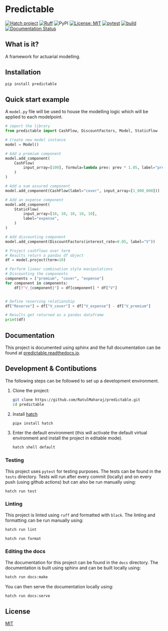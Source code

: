 # Predictable

[![Hatch project](https://img.shields.io/badge/%F0%9F%A5%9A-Hatch-4051b5.svg)](https://github.com/pypa/hatch)
[![Ruff](https://img.shields.io/endpoint?url=https://raw.githubusercontent.com/charliermarsh/ruff/main/assets/badge/v1.json)](https://github.com/charliermarsh/ruff)
![PyPI](https://img.shields.io/pypi/v/predictable)
[![License: MIT](https://img.shields.io/badge/License-MIT-green.svg)](https://opensource.org/licenses/MIT)
[![pytest](https://github.com/RatulMaharaj/predictable/actions/workflows/pytest.yaml/badge.svg?branch=main)](https://github.com/RatulMaharaj/predictable/actions/workflows/pytest.yaml)
[![build](https://github.com/RatulMaharaj/predictable/actions/workflows/build.yaml/badge.svg?branch=main)](https://github.com/RatulMaharaj/predictable/actions/workflows/build.yaml)
[![Documentation Status](https://readthedocs.org/projects/predictable/badge/?version=latest)](https://predictable.readthedocs.io/en/latest/?badge=latest)

## What is it?

A framework for actuarial modelling.

## Installation

```sh
pip install predictable
```

## Quick start example

A `model.py` file will be used to house the modelling logic which will be applied to each modelpoint.

```python
# import the library
from predictable import CashFlow, DiscountFactors, Model, StaticFlow

# Create new model instance
model = Model()

# Add a premium component
model.add_component(
    CashFlow(
        input_array=[100], formula=lambda prev: prev * 1.05, label="premium"
    )
)

# Add a sum assured component
model.add_component(CashFlow(label="cover", input_array=[1_000_000]))

# Add an expense component
model.add_component(
    StaticFlow(
        input_array=[10, 10, 10, 10, 10],
        label="expense",
    )
)

# Add discounting component
model.add_component(DiscountFactors(interest_rate=0.05, label="V"))

# Project cashflows over term
# Results return a pandas df object
df = model.project(term=10)

# Perform linear combination style manipulations
# Discounting the components
components = ["premium", "cover", "expense"]
for component in components:
    df[f"V_{component}"] = df[component] * df["V"]


# Define reserving relationship
df["Reserve"] = df["V_cover"] + df["V_expense"] - df["V_premium"]

# Results get returned as a pandas dataframe
print(df)
```

## Documentation

This project is documented using sphinx and the full documentation can be found at [predictable.readthedocs.io](https://predictable.readthedocs.io/en/latest/).

## Development & Contibutions

The following steps can be followed to set up a development environment.

1. Clone the project:

    ```sh
    git clone https://github.com/RatulMaharaj/predictable.git
    cd predictable
    ```

2. Install [hatch](https://hatch.pypa.io/latest/)

    ```sh
    pipx install hatch
    ```

3. Enter the default environment (this will activate the default virtual environment and install the project in editable mode).

    ```sh
    hatch shell default
    ```

### Testing

This project uses `pytest` for testing purposes. The tests can be found in the `tests` directory. Tests will run after every commit (locally) and on every push (using github actions) but can also be run manually using:

```sh
hatch run test
```

### Linting

This project is linted using `ruff` and formatted with `black`. The linting and formatting can be run manually using:

```sh
hatch run lint
```

```sh
hatch run format
```

### Editing the docs

The documentation for this project can be found in the `docs` directory. The documentation is built using sphinx and can be built locally using:

```sh
hatch run docs:make
```

You can then serve the documentation locally using:

```sh
hatch run docs:serve
```

## License

[MIT](https://github.com/RatulMaharaj/predictable/blob/main/LICENSE)

